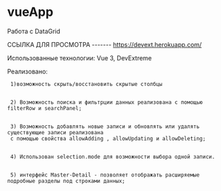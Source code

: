 # vueApp

Работа с DataGrid

ССЫЛКА ДЛЯ ПРОСМОТРА ------- https://devext.herokuapp.com/

Использованные технологии: Vue 3, DevExtreme


Реализовано:

     1)возможность скрыть/восстановить скрытые столбцы 


     2) Возможность поиска и фильтрции данных реализована с помощью filterRow и searchPanel;


     3) Возможность добавлять новые записи и обновлять или удалять существующие записи реализована 
     с помощью свойства allowAdding , allowUpdating и allowDeleting;


     4) Использован selection.mode для возможности выбора одной записи.  


     5) интерфейс Master-Detail - позволяет отображать расширяемые подробные разделы под строками данных;

